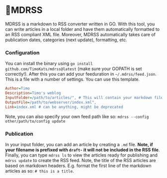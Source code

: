 # 📝MDRSS

MDRSS is a markdown to RSS converter written in GO. With this tool, you can write articles in a local folder and have them automatically formatted to an RSS compliant XML file. Moreover, MDRSS automatically takes care of publication dates, categories (next update), formatting, etc.

### Configuration
You can install the binary using `go install github.com/TimoKats/mdrss@latest` (make sure your GOPATH is set correctly!). After this you can add your feeduration in `~/.mdrss/feed.json`. This is a file with a number of settings. You can use this template.

```ini
Author=Timo
Description=Timo's weblog
InputFolder=/path/to/articles/", # This will contain your markdown files
OutputFile=/path/to/webserver/index.xml",
Link=index.xml # can be anything, might be deprecated
```

Note, you can also specify your own feed path like so: `mdrss --config other/path/to/config update`

### Publication
In your input folder, you can add an article by creating a `.md` file. **Note, if your filename is prefixed with `draft-` it will not be included in the RSS file**. Finally, you can type `mdrss ls` to view the articles ready for publishing and `mdrss update` to create the RSS feed. Note, the title of the RSS articles are based on markdown headers. E.g. format the first line of the markdown articles as so: `# this is a title`.

